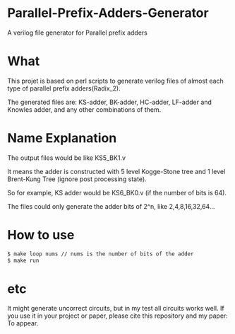 # Parallel-Prefix-Adders-Generator
A verilog file generator for Parallel prefix adders

# What
This projet is based on perl scripts to generate verilog files of almost each type of parallel prefix adders(Radix_2). 

The generated files are:
KS-adder, BK-adder, HC-adder, LF-adder and Knowles adder, and any other combinations of them.

# Name Explanation
The output files would be like KS5_BK1.v

It means the adder is constructed with 5 level Kogge-Stone tree and 1 level Brent-Kung Tree (ignore post processing state).

So for example, KS adder would be KS6_BK0.v (if the number of bits is 64). 

The files could only generate the adder bits of 2^n, like 2,4,8,16,32,64...

# How to use
```bash
$ make loop nums // nums is the number of bits of the adder
$ make run
```

# etc
It might generate uncorrect circuits, but in my test all circuits works well. 
If you use it in your project or paper, please cite this repository and my paper:
To appear.


